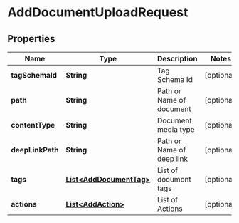 

# AddDocumentUploadRequest


## Properties

| Name | Type | Description | Notes |
|------------ | ------------- | ------------- | -------------|
|**tagSchemaId** | **String** | Tag Schema Id |  [optional] |
|**path** | **String** | Path or Name of document |  [optional] |
|**contentType** | **String** | Document media type |  [optional] |
|**deepLinkPath** | **String** | Path or Name of deep link |  [optional] |
|**tags** | [**List&lt;AddDocumentTag&gt;**](AddDocumentTag.md) | List of document tags |  [optional] |
|**actions** | [**List&lt;AddAction&gt;**](AddAction.md) | List of Actions |  [optional] |



